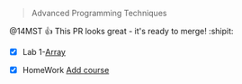 > Advanced Programming Techniques

@14MST :+1: This PR looks great - it's ready to merge! :shipit:





- [x] Lab
   1-[Array](https://abderrhmanabdellatif.github.io/advanced-programing-Homeworks/Lab/Array%20Demo%20.html)       

- [X] HomeWork
   [Add course](https://abderrhmanabdellatif.github.io/advanced-programing-Homeworks/Homeworks/Add%20course.html)

